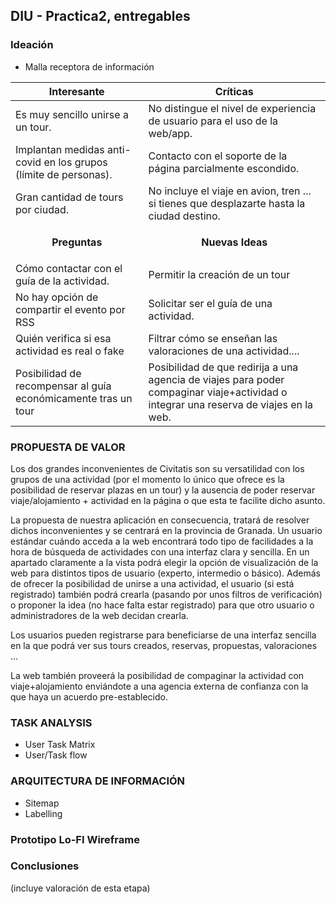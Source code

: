 ## DIU - Practica2, entregables

### Ideación 
* Malla receptora de información 

| **Interesante** | **Críticas**|  
| ------------- | -------|
| Es muy sencillo unirse a un tour.| No distingue el nivel de experiencia de usuario para el uso de la web/app.|
| Implantan medidas anti-covid en los grupos (límite de personas).| Contacto con el soporte de la página parcialmente escondido.|
| Gran cantidad de tours por ciudad.| No incluye el viaje en avion, tren ... si tienes que desplazarte hasta la ciudad destino.|
|  <p align="center"><strong>Preguntas</strong></p>  | <p align="center"><strong>Nuevas Ideas</strong></p> |
|Cómo contactar con el guía de la actividad.|Permitir la creación de un tour|
|No hay opción de compartir el evento por RSS|Solicitar ser el guía de una actividad.|
|Quién verifica si esa actividad es real o fake|Filtrar cómo se enseñan las valoraciones de una actividad....|
|Posibilidad de recompensar al guía económicamente tras un tour|Posibilidad de que redirija a una agencia de viajes para poder compaginar viaje+actividad o integrar una reserva de viajes en la web.


### PROPUESTA DE VALOR
Los dos grandes inconvenientes de Civitatis son su versatilidad con los grupos de una actividad (por el momento lo único que ofrece es la posibilidad de reservar plazas en un tour) y la ausencia de poder reservar viaje/alojamiento + actividad en la página o que esta te facilite dicho asunto. 

La propuesta de nuestra aplicación en consecuencia, tratará de resolver dichos inconvenientes y se centrará en la provincia de Granada. Un usuario estándar cuándo acceda a la web encontrará todo tipo de facilidades a la hora de búsqueda de actividades con una interfaz clara y sencilla. En un apartado claramente a la vista podrá elegir la opción de visualización de la web para distintos tipos de usuario (experto, intermedio o básico). Además de ofrecer la posibilidad de unirse a una actividad, el usuario (si está registrado) también podrá crearla (pasando por unos filtros de verificación) o proponer la idea (no hace falta estar registrado) para que otro usuario o administradores de la web decidan crearla. 

Los usuarios pueden registrarse para beneficiarse de una interfaz sencilla en la que podrá ver sus tours creados, reservas, propuestas, valoraciones ...

La web también proveerá la posibilidad de compaginar la actividad con viaje+alojamiento enviándote a una agencia externa de confianza con la que haya un acuerdo pre-establecido.


### TASK ANALYSIS

* User Task Matrix 
* User/Task flow


### ARQUITECTURA DE INFORMACIÓN

* Sitemap 
* Labelling 


### Prototipo Lo-FI Wireframe 


### Conclusiones  
(incluye valoración de esta etapa)
